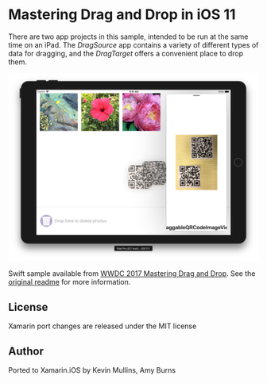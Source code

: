 Mastering Drag and Drop in iOS 11
============

There are two app projects in this sample, intended to be run at the same time on an iPad. The *DragSource* app contains a variety of different types of data for dragging, and the *DragTarget* offers a convenient place to drop them.

![Dragging barcodes from app to app](Screenshots/dragging.png)

Swift sample available from [WWDC 2017 Mastering Drag and Drop](https://developer.apple.com/videos/play/wwdc2017/213/). See the [original readme](DragAndDropCommon/README.md) for more information.

License
-------

Xamarin port changes are released under the MIT license

Author
-------

Ported to Xamarin.iOS by Kevin Mullins, Amy Burns

